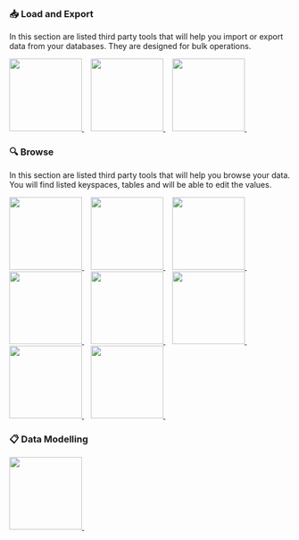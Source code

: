 ### 📥 Load and Export

In this section are listed third party tools that will help you import or export data from your databases. They are designed for bulk operations.

<a href="load/astra-data-loader">
 <img src="/img/data/tile-data-loader.png" height="130px" width="130px"/>
</a>&nbsp;&nbsp;
<a href="load/nosqlbench">
 <img src="/img/data/tile-nosqlbench.png" height="130px" width="130px"/>
</a>&nbsp;&nbsp;
<a href="load/dsbulk">
 <img src="/img/data/tile-dsbulk.png" height="130px" width="130px"/>
</a>&nbsp;&nbsp;

### 🔍 Browse

In this section are listed third party tools that will help you browse your data. You will find listed keyspaces, tables and will be able to edit the values.

<a href="explore/cqlsh">
 <img src="/img/data/tile-cqlsh.png" height="130px" width="130px"/>
</a>&nbsp;&nbsp;
<a href="explore/datagrip">
<img src="/img/data/tile-datagrip.png" height="130px" width="130px"/>
</a>&nbsp;&nbsp;
<a href="explore/dbschema">
 <img src="/img/data/tile-dbschema.png" height="130px" width="130px"/>
</a>&nbsp;&nbsp;
<a href="explore/dbeaver">
 <img src="/img/data/tile-dbeaver.png" height="130px" width="130px"/>
</a>&nbsp;&nbsp;
<a href="explore/netflix-data-explorer">
 <img src="/img/data/tile-netflix-data-explorer.png" height="130px" width="130px"/>
</a>&nbsp;&nbsp;
<a href="explore/minddb">
 <img src="/img/data/tile-minddb.png" height="130px" width="130px"/>
</a>&nbsp;&nbsp;
<a href="explore/tableplus">
 <img src="/img/data/tile-tableplus.png" height="130px" width="130px"/>
</a>&nbsp;&nbsp;
<a href="explore/trino">
 <img src="/img/data/tile-trino.png" height="130px" width="130px"/>
</a>&nbsp;&nbsp;


### 📋 Data Modelling

<a href="http://kdm.kashliev.com/" >
 <img src="/img/data/tile-kdm.png" height="130px" width="130px"/>
</a>&nbsp;&nbsp;
